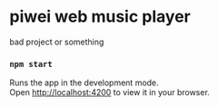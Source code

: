 # piwei web music player

bad project or something

### `npm start`

Runs the app in the development mode.\
Open [http://localhost:4200](http://localhost:4200) to view it in your browser.
